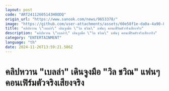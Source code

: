 ```yaml
---
layout: post
code: "ART24112605143H0ODQ"
origin_url: "https://www.sanook.com/news/9653378/"
image: "https://github.com/user-attachments/assets/60e58f1e-da0a-4a90-875a-a7ef8d9cb602"
title: "คลิปหวาน \"เบลล่า\" เดินจูงมือ \"วิล ชวิณ\" แฟนๆ คอนเฟิร์มตัวจริงเสียงจริง"
description: "คลิปหวาน \"เบลล่า\" เดินจูงมือ \"วิล ชวิณ\" แฟนๆ คอนเฟิร์มตัวจริงเสียงจริง"
category: "ENTERTAINMENT"
language: "th"
date: 2024-11-26T13:59:21.586Z
---
```


# คลิปหวาน "เบลล่า" เดินจูงมือ "วิล ชวิณ" แฟนๆ คอนเฟิร์มตัวจริงเสียงจริง